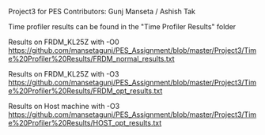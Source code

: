 Project3 for PES
Contributors: Gunj Manseta / Ashish Tak


Time profiler results can be found in the "Time Profiler Results" folder

Results on FRDM_KL25Z with -O0
https://github.com/mansetagunj/PES_Assignment/blob/master/Project3/Time%20Profiler%20Results/FRDM_normal_results.txt

Results on FRDM_KL25Z with -O3
https://github.com/mansetagunj/PES_Assignment/blob/master/Project3/Time%20Profiler%20Results/FRDM_opt_results.txt

Results on Host machine with -O3
https://github.com/mansetagunj/PES_Assignment/blob/master/Project3/Time%20Profiler%20Results/HOST_opt_results.txt

